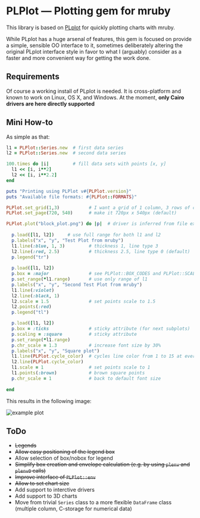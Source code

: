 # PLPlot — Plotting gem for mruby

This library is based on [PLplot](http://plplot.sourceforge.net) for quickly plotting charts with mruby.

While PLplot has a huge arsenal of features, this gem is focused on provide a simple, sensible OO interface to it, sometimes deliberately altering the original PLplot interface style in favor to what I (arguably) consider as a faster and more convenient way for getting the work done.

## Requirements

Of course a working install of PLplot is needed. It is cross-platform and known to work on Linux, OS X, and Windows. At the moment, **only Cairo drivers are here directly supported**

## Mini How-to

As simple as that:

```ruby
l1 = PLPlot::Series.new  # first data series
l2 = PLPlot::Series.new  # second data series

100.times do |i|         # fill data sets with points [x, y]
  l1 << [i, i**2]
  l2 << [i, i**2.2]
end

puts "Printing using PLPlot v#{PLPlot.version}"
puts "Available file formats: #{PLPlot::FORMATS}"

PLPlot.set_grid(1,3)           # I want a grid of 1 column, 3 rows of charts
PLPlot.set_page(720, 540)      # make it 720px x 540px (default)

PLPlot.plot("block_plot.png") do |p|  # driver is inferred from file extension
  
  p.load([l1, l2])     # use full range for both l1 and l2
  p.labels("x", "y", "Test Plot from mruby")
  l1.line(:blue, 1, 3)         # thickness 1, line type 3
  l2.line(:red, 2.5)           # thickness 2.5, line type 0 (default)
  p.legend("tr")
  
  p.load([l1, l2])
  p.box = :major               # see PLPlot::BOX_CODES and PLPlot::SCALING_CODES
  p.set_range(*l1.range)       # use only range of l1
  p.labels("x", "y", "Second Test Plot from mruby")
  l1.line(:violet)
  l2.line(:black, 1)
  l2.scale = 1.5               # set points scale to 1.5
  l2.points(:red)
  p.legend("tl")

  p.load([l1, l2])
  p.box = :ticks               # sticky attribute (for next subplots)
  p.scaling = :square          # sticky attribute
  p.set_range(*l1.range)
  p.chr_scale = 1.3            # increase font size by 30%
  p.labels("x", "y", "Square plot")
  l1.line(PLPlot.cycle_color)  # cycles line color from 1 to 15 at every call
  l2.line(PLPlot.cycle_color)
  l1.scale = 1                 # set points scale to 1
  l1.points(:brown)            # brown square points
  p.chr_scale = 1              # back to default font size
  
end
```

This results in the following image:

![example plot](https://github.com/pbosetti/mruby-plplot/raw/master/block_plot.png)



## ToDo

* ~~Legends~~
* ~~Allow easy positioning of the legend box~~
* Allow selection of box/nobox for legend
* ~~Simplify box creation and envelope calculation (e.g. by using `plenv` and `plenv0` calls)~~
* ~~Improve interface of `PLPlot::env`~~
* ~~Allow to set chart size~~
* Add support to interctive drivers
* Add support to 3D charts
* Move from trivial `Series` class to a more flexible `DataFrame` class (multiple column, C-storage for numerical data)
